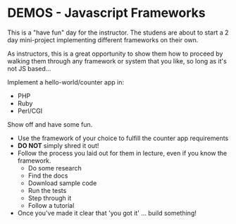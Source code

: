 # DEMOS - Javascript Frameworks

This is a "have fun" day for the instructor.  The studens are about to start a 2 day mini-project implementing different frameworks on their own.

As instructors, this is a great opportunity to show them how to proceed by walking them through any framework or system that you like, so long as it's not JS based...

Implement a hello-world/counter app in:

* PHP
* Ruby
* Perl/CGI

Show off and have some fun.

* Use the framework of your choice to fulfill the counter app requirements
* **DO NOT** simply shred it out!
* Follow the process you laid out for them in lecture, even if you know the framework.
  * Do some research
  * Find the docs
  * Download sample code
  * Run the tests
  * Step through it
  * Follow a tutorial
* Once you've made it clear that 'you got it' ... build something!
